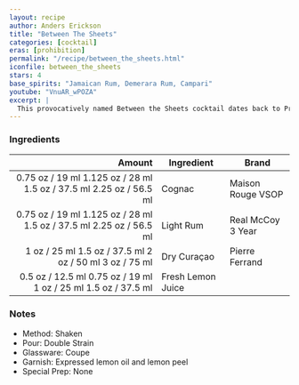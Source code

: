 ```yaml
---
layout: recipe
author: Anders Erickson
title: "Between The Sheets"
categories: [cocktail]
eras: [prohibition]
permalink: "/recipe/between_the_sheets.html"
iconfile: between_the_sheets
stars: 4
base_spirits: "Jamaican Rum, Demerara Rum, Campari"
youtube: "VnuAR_wPOZA"
excerpt: |
  This provocatively named Between the Sheets cocktail dates back to Prohibition and amps up the classic Sidecar formula with a dose of rum.
---
```


### Ingredients

|  Amount | Ingredient        | Brand             |
| ------: | ----------------- | ----------------- |
| <span class="onex active">0.75 oz / 19 ml</span> <span class="onehalfx">1.125 oz / 28 ml</span> <span class="twox">1.5 oz / 37.5 ml</span> <span class="threex">2.25 oz / 56.5 ml</span> | Cognac            | Maison Rouge VSOP |
| <span class="onex active">0.75 oz / 19 ml</span> <span class="onehalfx">1.125 oz / 28 ml</span> <span class="twox">1.5 oz / 37.5 ml</span> <span class="threex">2.25 oz / 56.5 ml</span> | Light Rum         | Real McCoy 3 Year |
|    <span class="onex active">1 oz / 25 ml</span> <span class="onehalfx">1.5 oz / 37.5 ml</span> <span class="twox">2 oz / 50 ml</span> <span class="threex">3 oz / 75 ml</span> | Dry Curaçao       | Pierre Ferrand    |
|  <span class="onex active">0.5 oz / 12.5 ml</span> <span class="onehalfx">0.75 oz / 19 ml</span> <span class="twox">1 oz / 25 ml</span> <span class="threex">1.5 oz / 37.5 ml</span> | Fresh Lemon Juice |

### Notes

- Method: Shaken
- Pour: Double Strain
- Glassware: Coupe
- Garnish: Expressed lemon oil and lemon peel
- Special Prep: None
